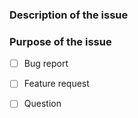 <!--
  Here are some tips on how to write a better issue:
  - In the case of a bug, provide the steps needed to reproduce the problem.
  - Make sure the description is worded well enough to be understood.
  - Avoid using ambiguous phrases such as "doesn't work" or "there's a problem," etc.
  - Replace the space inside the brackets below with an "x" for each item that is relevant to your issue.
  - Use the Preview tab to review your issue before submitting it.
-->

### Description of the issue
<!-- Provide a description of your issue here -->

### Purpose of the issue
- [ ] Bug report
- [ ] Feature request
- [ ] Question

